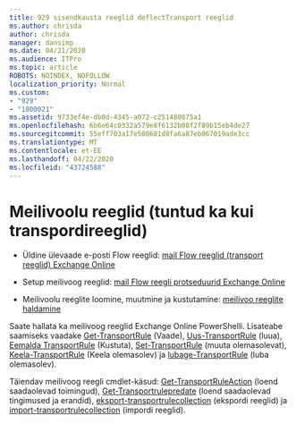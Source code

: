 ```yaml
---
title: 929 sisendkausta reeglid deflectTransport reeglid
ms.author: chrisda
author: chrisda
manager: dansimp
ms.date: 04/21/2020
ms.audience: ITPro
ms.topic: article
ROBOTS: NOINDEX, NOFOLLOW
localization_priority: Normal
ms.custom:
- "929"
- "1800021"
ms.assetid: 9733ef4e-db8d-4345-a072-c251480875a1
ms.openlocfilehash: 6b6e64c0332a579e8f6132b08f2f89b15eb4de27
ms.sourcegitcommit: 55eff703a17e500681d8fa6a87eb067019ade3cc
ms.translationtype: MT
ms.contentlocale: et-EE
ms.lasthandoff: 04/22/2020
ms.locfileid: "43724588"
---
```

# <a name="mail-flow-rules-also-known-as-transport-rules"></a>Meilivoolu reeglid (tuntud ka kui transpordireeglid)

- Üldine ülevaade e-posti Flow reeglid: [mail Flow reeglid (transport reeglid) Exchange Online](https://technet.microsoft.com/library/jj919238.aspx)

- Setup meilivoog reeglid: [mail Flow reegli protseduurid Exchange Online](https://technet.microsoft.com/library/dn600436.aspx)

- Meilivoolu reeglite loomine, muutmine ja kustutamine: [meilivoo reeglite haldamine](https://technet.microsoft.com/library/jj657505.aspx)

Saate hallata ka meilivoog reeglid Exchange Online PowerShelli. Lisateabe saamiseks vaadake [Get-TransportRule](https://docs.microsoft.com/powershell/module/exchange/policy-and-compliance/get-transportrule) (Vaade), [Uus-TransportRule](https://docs.microsoft.com/powershell/module/exchange/policy-and-compliance/new-transportrule) (luua), [Eemalda TransportRule](https://docs.microsoft.com/powershell/module/exchange/policy-and-compliance/remove-transportrule) (Kustuta), [Set-TransportRule](https://docs.microsoft.com/powershell/module/exchange/policy-and-compliance/set-transportrule) (muuta olemasolevat), [Keela-TransportRule](https://docs.microsoft.com/powershell/module/exchange/policy-and-compliance/disable-transportrule) (Keela olemasolev) ja [lubage-TransportRule](https://docs.microsoft.com/powershell/module/exchange/policy-and-compliance/enable-transportrule) (luba olemasolev).

Täiendav meilivoog reegli cmdlet-käsud: [Get-TransportRuleAction](https://docs.microsoft.com/powershell/module/exchange/policy-and-compliance/get-transportruleaction) (loend saadaolevad toimingud), [Get-Transportrulepredate](https://docs.microsoft.com/powershell/module/exchange/policy-and-compliance/get-transportrulepredicate) (loend saadaolevad tingimused ja erandid), [eksport-transportrulecollection](https://docs.microsoft.com/powershell/module/exchange/policy-and-compliance/export-transportrulecollection) (ekspordi reeglid) ja [import-transportrulecollection](https://docs.microsoft.com/powershell/module/exchange/policy-and-compliance/import-transportrulecollection) (impordi reeglid).
